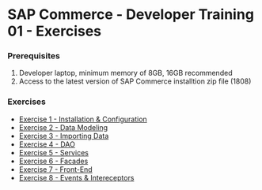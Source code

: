 #  SAP Commerce - Developer Training 01 - Exercises

### Prerequisites
1. Developer laptop, minimum memory of  8GB, 16GB recommended
2. Access to the latest version of SAP Commerce installtion zip file (1808)

### Exercises
* [Exercise 1 - Installation & Configuration](https://github.com/dbeale-epam/developer-training-01/tree/master/exercise-01)
* [Exercise 2 - Data Modeling](https://github.com/dbeale-epam/developer-training-01/tree/master/exercise-02)
* [Exercise 3 - Importing Data](https://github.com/dbeale-epam/developer-training-01/tree/master/exercise-02)
* [Exercise 4 - DAO](https://github.com/dbeale-epam/developer-training-01/tree/master/exercise-02)
* [Exercise 5 - Services](https://github.com/dbeale-epam/developer-training-01/tree/master/exercise-02)
* [Exercise 6 - Facades](https://github.com/dbeale-epam/developer-training-01/tree/master/exercise-02)
* [Exercise 7 - Front-End](https://github.com/dbeale-epam/developer-training-01/tree/master/exercise-02)
* [Exercise 8 - Events & Intereceptors](https://github.com/dbeale-epam/developer-training-01/tree/master/exercise-02)
